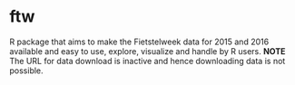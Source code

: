 # ftw
R package that aims to make the Fietstelweek data for 2015 and 2016 available and easy to use, explore, visualize and handle by R users.
**NOTE** The URL for data download is inactive and hence downloading data is not possible.  
